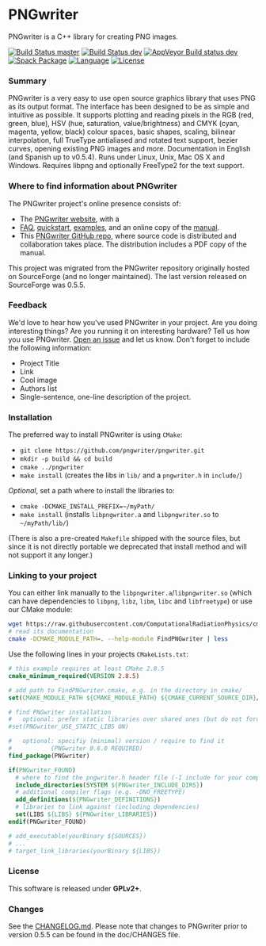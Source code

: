 PNGwriter
=========
PNGwriter is a C++ library for creating PNG images.

[![Build Status master](https://img.shields.io/travis/pngwriter/pngwriter/master.svg?label=master)](https://travis-ci.org/pngwriter/pngwriter/branches)
[![Build Status dev](https://img.shields.io/travis/pngwriter/pngwriter/dev.svg?label=dev)](https://travis-ci.org/pngwriter/pngwriter/branches)
[![AppVeyor Build status dev](https://ci.appveyor.com/api/projects/status/d408e2j24ha2dopq/branch/dev?svg=true)](https://ci.appveyor.com/project/ax3l/pngwriter-2al7e/branch/dev)
[![Spack Package](https://img.shields.io/badge/spack.io-pngwriter-brightgreen.svg)](https://spack.io)
[![Language](https://img.shields.io/badge/language-C%2B%2B98-orange.svg)](https://isocpp.org)
[![License](https://img.shields.io/badge/license-GPLv2-blue.svg)](https://www.gnu.org/licenses/gpl-2.0.html)


### Summary

PNGwriter is a very easy to use open source graphics library that uses PNG as
its output format. The interface has been designed to be as simple and
intuitive as possible. It supports plotting and reading pixels in the RGB (red,
green, blue), HSV (hue, saturation, value/brightness) and CMYK (cyan, magenta,
yellow, black) colour spaces, basic shapes, scaling, bilinear interpolation,
full TrueType antialiased and rotated text support, bezier curves, opening
existing PNG images and more. Documentation in English (and Spanish up to
v0.5.4). Runs under Linux, Unix, Mac OS X and Windows. Requires libpng and
optionally FreeType2 for the text support.


### Where to find information about PNGwriter

The PNGwriter project's online presence consists of:

- The [PNGwriter website](http://pngwriter.sourceforge.net), with a
- [FAQ](http://pngwriter.sourceforge.net/),
  [quickstart](http://pngwriter.sourceforge.net/quickstart-en.php),
  [examples](http://pngwriter.sourceforge.net/examples-en.php), and an online
  copy of the [manual](http://pngwriter.sourceforge.net/manual-en.php).
- This [PNGwriter GitHub repo](http://github.com/pngwriter/pngwriter), where
  source code is distributed and collaboration takes place. The distribution
  includes a PDF copy of the manual.

This project was migrated from the PNGwriter repository originally hosted on
SourceForge (and no longer maintained). The last version released on
SourceForge was 0.5.5.


### Feedback

We'd love to hear how you've used PNGwriter in your project. Are you doing
interesting things? Are you running it on interesting hardware? Tell us how you
use PNGwriter. [Open an issue](https://github.com/pngwriter/pngwriter/issues/new)
and let us know. Don't forget to include the following information:
- Project Title
- Link
- Cool image
- Authors list
- Single-sentence, one-line description of the project.


### Installation

The preferred way to install PNGwriter is using `CMake`:

- `git clone https://github.com/pngwriter/pngwriter.git`
- `mkdir -p build && cd build`
- `cmake ../pngwriter`
- `make install` (creates the libs in `lib/` and a `pngwriter.h` in `include/`)

*Optional*, set a path where to install the libraries to:
- `cmake -DCMAKE_INSTALL_PREFIX=~/myPath/`
- `make install`
  (installs `libpngwriter.a` and `libpngwriter.so` to `~/myPath/lib/`)

(There is also a pre-created `Makefile` shipped with the source files, but
since it is not directly portable we deprecated that install method and
will not support it any longer.)

### Linking to your project

You can either link manually to the `libpngwriter.a`/`libpngwriter.so` (which
can have dependencies to `libpng`, `libz`, `libm`, `libc` and `libfreetype`) or
use our CMake module:

```bash
wget https://raw.githubusercontent.com/ComputationalRadiationPhysics/cmake-modules/dev/FindPNGwriter.cmake
# read its documentation
cmake -DCMAKE_MODULE_PATH=. --help-module FindPNGwriter | less
```

Use the following lines in your projects `CMakeLists.txt`:
```cmake
# this example requires at least CMake 2.8.5
cmake_minimum_required(VERSION 2.8.5)

# add path to FindPNGwriter.cmake, e.g. in the directory in cmake/
set(CMAKE_MODULE_PATH ${CMAKE_MODULE_PATH} ${CMAKE_CURRENT_SOURCE_DIR}/cmake/)

# find PNGwriter installation
#   optional: prefer static libraries over shared ones (but do not force them)
#set(PNGwriter_USE_STATIC_LIBS ON)

#   optional: specifiy (minimal) version / require to find it
#           (PNGwriter 0.6.0 REQUIRED)
find_package(PNGwriter)

if(PNGwriter_FOUND)
  # where to find the pngwriter.h header file (-I include for your compiler)
  include_directories(SYSTEM ${PNGwriter_INCLUDE_DIRS})
  # additional compiler flags (e.g. -DNO_FREETYPE)
  add_definitions(${PNGwriter_DEFINITIONS})
  # libraries to link against (including dependencies)
  set(LIBS ${LIBS} ${PNGwriter_LIBRARIES})
endif(PNGwriter_FOUND)

# add_executable(yourBinary ${SOURCES})
# ...
# target_link_libraries(yourBinary ${LIBS})
```

### License

This software is released under **GPLv2+**.

### Changes

See the [CHANGELOG.md](CHANGELOG.md).
Please note that changes to PNGwriter prior to version 0.5.5 can be found in
the doc/CHANGES file.
